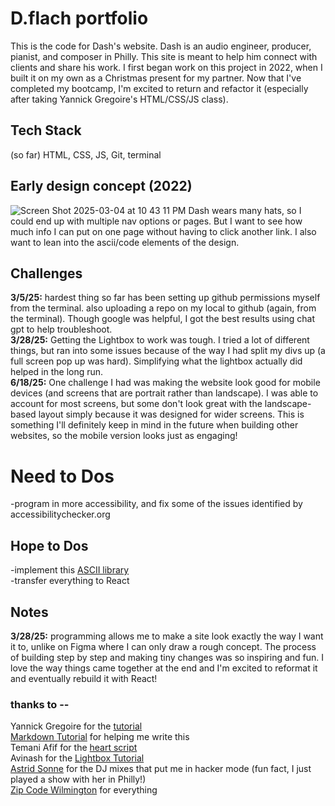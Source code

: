 # D.flach portfolio

This is the code for Dash's website. Dash is an audio engineer, producer, pianist, and composer in Philly. This site is meant to help him connect with clients and share his work. 
I first began work on this project in 2022, when I built it on my own as a Christmas present for my partner. Now that I've completed my bootcamp, I'm excited to return and refactor it (especially after taking Yannick Gregoire's HTML/CSS/JS class). 

## Tech Stack
(so far) HTML, CSS, JS, Git, terminal

## Early design concept (2022)
![Screen Shot 2025-03-04 at 10 43 11 PM](https://github.com/user-attachments/assets/f843ed54-b8be-445c-990d-197f95d0a71b)
Dash wears many hats, so I could end up with multiple nav options or pages. But I want to see how much info I can put on one page without having to click another link. I also want to lean into the ascii/code elements of the design. 

## Challenges
**3/5/25:** hardest thing so far has been setting up github permissions myself from the terminal. also uploading a repo on my local to github (again, from the terminal). Though google was helpful, I got the best results using chat gpt to help troubleshoot.<br>
**3/28/25:** Getting the Lightbox to work was tough. I tried a lot of different things, but ran into some issues because of the way I had split my divs up (a full screen pop up was hard). Simplifying what the lightbox actually did helped in the long run. <br>
**6/18/25:** One challenge I had was making the website look good for mobile devices (and screens that are portrait rather than landscape). I was able to account for most screens, but some don't look great with the landscape-based layout simply because it was designed for wider screens. This is something I'll definitely keep in mind in the future when building other websites, so the mobile version looks just as engaging!

# Need to Dos
-program in more accessibility, and fix some of the issues identified by accessibilitychecker.org

## Hope to Dos
-implement this [ASCII library](https://github.com/patorjk/figlet.js)<br>
-transfer everything to React

## Notes
**3/28/25:** programming allows me to make a site look exactly the way I want it to, unlike on Figma where I can only draw a rough concept. The process of building step by step and making tiny changes was so inspiring and fun. I love the way things came together at the end and I'm excited to reformat it and eventually rebuild it with React!

### thanks to -- 
Yannick Gregoire for the [tutorial](https://www.awwwards.com/academy/course/html-css-and-javascript-for-beginners)<br>
[Markdown Tutorial](https://www.awwwards.com/academy/course/html-css-and-javascript-for-beginners) for helping me write this<br>
Temani Afif for the [heart script](https://css-tip.com/image-heart-shape/)<br>
Avinash for the [Lightbox Tutorial](https://youtu.be/4gcy-qT9kGw?si=llXnMDL6XS1543xu)<br>
[Astrid Sonne](https://www.astridsonne.com/works) for the DJ mixes that put me in hacker mode (fun fact, I just played a show with her in Philly!)<br>
[Zip Code Wilmington](https://zipcodewilmington.com/) for everything
